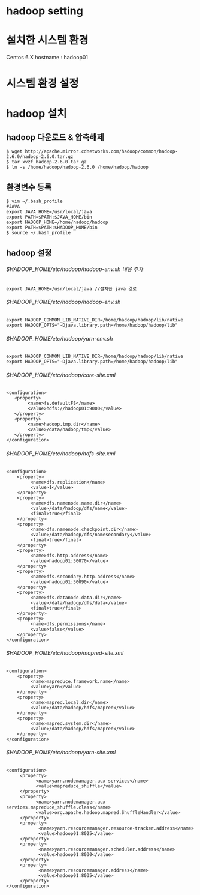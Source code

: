 # hadoop setting
# 설치한 시스템 환경
Centos 6.X
hostname : hadoop01

# 시스템 환경 설정


# hadoop 설치
## hadoop 다운로드 & 압축해제
```
$ wget http://apache.mirror.cdnetworks.com/hadoop/common/hadoop-2.6.0/hadoop-2.6.0.tar.gz
$ tar xvzf hadoop-2.6.0.tar.gz
$ ln -s /home/hadoop/hadoop-2.6.0 /home/hadoop/hadoop
```
## 환경변수 등록
```
$ vim ~/.bash_profile
#JAVA
export JAVA_HOME=/usr/local/java
export PATH=$PATH:$JAVA_HOME/bin
export HADOOP_HOME=/home/hadoop/hadoop
export PATH=$PATH:$HADOOP_HOME/bin
$ source ~/.bash_profile
```

## hadoop 설정
###### $HADOOP_HOME/etc/hadoop/hadoop-env.sh 내용 추가
```
export JAVA_HOME=/usr/local/java //설치한 java 경로
```
###### $HADOOP_HOME/etc/hadoop/hadoop-env.sh
```
export HADOOP_COMMON_LIB_NATIVE_DIR=/home/hadoop/hadoop/lib/native
export HADOOP_OPTS="-Djava.library.path=/home/hadoop/hadoop/lib"
```
###### $HADOOP_HOME/etc/hadoop/yarn-env.sh
```
export HADOOP_COMMON_LIB_NATIVE_DIR=/home/hadoop/hadoop/lib/native
export HADOOP_OPTS="-Djava.library.path=/home/hadoop/hadoop/lib"
```
###### $HADOOP_HOME/etc/hadoop/core-site.xml
```
<configuration>
   <property>
        <name>fs.defaultFS</name>
        <value>hdfs://hadoop01:9000</value>
   </property>
   <property>
        <name>hadoop.tmp.dir</name>
        <value>/data/hadoop/tmp</value>
   </property>
</configuration>
```

###### $HADOOP_HOME/etc/hadoop/hdfs-site.xml
```
<configuration>
    <property>
         <name>dfs.replication</name>
         <value>1</value>
    </property>
    <property>
         <name>dfs.namenode.name.dir</name>
         <value>/data/hadoop/dfs/name</value>
         <final>true</final>
    </property>
    <property>
         <name>dfs.namenode.checkpoint.dir</name>
         <value>/data/hadoop/dfs/namesecondary</value>
         <final>true</final>
    </property>
    <property>
         <name>dfs.http.address</name>
         <value>hadoop01:50070</value>
    </property>
    <property>
         <name>dfs.secondary.http.address</name>
         <value>hadoop01:50090</value>
    </property>
    <property>
         <name>dfs.datanode.data.dir</name>
         <value>/data/hadoop/dfs/data</value>
         <final>true</final>
    </property>
    <property>
         <name>dfs.permissions</name>
         <value>false</value>
    </property>
</configuration>
```
###### $HADOOP_HOME/etc/hadoop/mapred-site.xml
```
<configuration>
    <property>
         <name>mapreduce.framework.name</name>
         <value>yarn</value>
    </property>
    <property>
         <name>mapred.local.dir</name>
         <value>/data/hadoop/hdfs/mapred</value>
    </property>
    <property>
         <name>mapred.system.dir</name>
         <value>/data/hadoop/hdfs/mapred</value>
    </property>
</configuration>
```
###### $HADOOP_HOME/etc/hadoop/yarn-site.xml
```
<configuration>
     <property>
           <name>yarn.nodemanager.aux-services</name>
           <value>mapreduce_shuffle</value>
     </property>
     <property>
           <name>yarn.nodemanager.aux-services.mapreduce_shuffle.class</name>
           <value>org.apache.hadoop.mapred.ShuffleHandler</value>
     </property>
     <property>
            <name>yarn.resourcemanager.resource-tracker.address</name>
            <value>hadoop01:8025</value>
     </property>
     <property>
            <name>yarn.resourcemanager.scheduler.address</name>
            <value>hadoop01:8030</value>
     </property>
     <property>
            <name>yarn.resourcemanager.address</name>
            <value>hadoop01:8035</value>
     </property>
</configuration>
```
